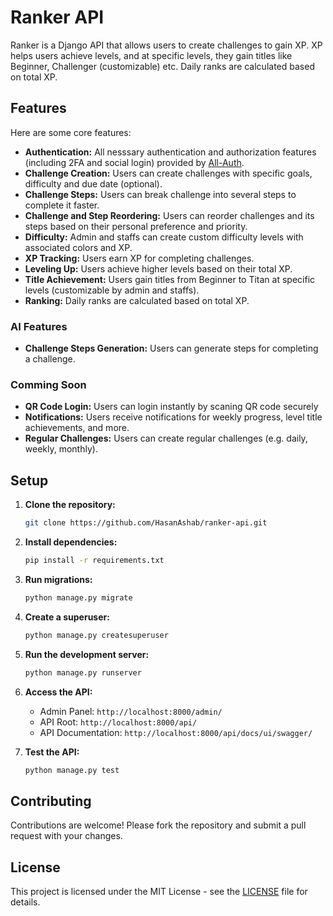 # Ranker API

Ranker is a Django API that allows users to create challenges to gain XP. XP helps users achieve levels, and at specific levels, they gain titles like Beginner, Challenger (customizable) etc. Daily ranks are calculated based on total XP.

## Features
Here are some core features:
- **Authentication:** All nesssary authentication and authorization features (including 2FA and social login) provided by [All-Auth](https://docs.allauth.org/en/latest/).
- **Challenge Creation:** Users can create challenges with specific goals, difficulty and due date (optional).
- **Challenge Steps:** Users can break challenge into several steps to complete it faster.
- **Challenge and Step Reordering:** Users can reorder challenges and its steps based on their personal preference and priority.
- **Difficulty:** Admin and staffs can create custom difficulty levels with associated colors and XP.
- **XP Tracking:** Users earn XP for completing challenges.
- **Leveling Up:** Users achieve higher levels based on their total XP.
- **Title Achievement:** Users gain titles from Beginner to Titan at specific levels (customizable by admin and staffs).
- **Ranking:** Daily ranks are calculated based on total XP.

### AI Features
- **Challenge Steps Generation:** Users can generate steps for completing a challenge.

### Comming Soon
- **QR Code Login:** Users can login instantly by scaning QR code securely
- **Notifications:** Users receive notifications for weekly progress, level title achievements, and more.
- **Regular Challenges:** Users can create regular challenges (e.g. daily, weekly, monthly).

## Setup

1. **Clone the repository:**
   ```bash
   git clone https://github.com/HasanAshab/ranker-api.git
   ```

2. **Install dependencies:**
   ```bash
   pip install -r requirements.txt
   ```

3. **Run migrations:**
   ```bash
   python manage.py migrate
   ```

4. **Create a superuser:**
   ```bash
   python manage.py createsuperuser
   ```

5. **Run the development server:**
   ```bash
   python manage.py runserver
   ```

6. **Access the API:**
   - Admin Panel: `http://localhost:8000/admin/`
   - API Root: `http://localhost:8000/api/`
   - API Documentation: `http://localhost:8000/api/docs/ui/swagger/`

7. **Test the API:**
   ```bash
   python manage.py test
   ```

## Contributing

Contributions are welcome! Please fork the repository and submit a pull request with your changes.

## License

This project is licensed under the MIT License - see the [LICENSE](LICENSE) file for details.

